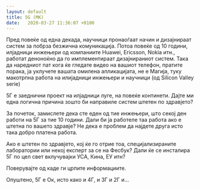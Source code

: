 ```yaml
---
layout: default
title: 5G (MK)
date:   2020-03-27 11:36:07 +0100
---
```

Пред повеќе од една декада, научници пронаоѓаат начин и дизајнираат систем за побрза безжична комуникација. Потоа повеќе од 10 години, илјадници инжењери од компаниите Huawei, Ericsson, Nokia итн., работат деноноќно да го имплементираат дизајнираниот систем. Така да наредниот пат кога ќе гледате видео на вашиот телефон, пратите порака, ја уклучете вашата омилена апликацијата, не е Магија, туку макотрпна работа на илијадници инжењери и научници (од Silicon Valley serie)

5Г е заеднични проект на илјадници луге, на повеќе континети. Дајте ми една логична причина зошто би направиле систем штетен по здравјето?

За почеток, замислете дека сте еден од тие инжењери, што секој ден работи на 5Г за тие 10 години. Дали би ја работеле таа работа ако е штетна по вашето здравје? Не дека е проблем да најдете друга исто така добро платена работа.

Ако е штетен по здравјето, кој ќе го отрие тоа, специјализираните лаборатории или некој експерт за се на Фесбук? Дали ќе се инсталира 5Г по цел свет вклучувајки УСА, Кина, ЕУ итн?

Поверувајте од каде ги црпите информациите.

Опуштено, 5Г е Ок, исто како и 4Г, и 3Г и 2Г и...
